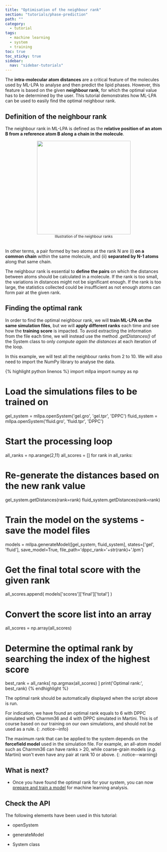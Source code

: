 ```yaml
---
title: "Optimisation of the neighbour rank"
section: "tutorials/phase-prediction"
path: ""
category:
  - tutorial
tags:
  - machine learning
  - system
  - training
toc: true
toc_sticky: true
sidebar:
  nav: "sidebar-tutorials"
---
```


The **intra-molecular atom distances** are a critical feature of the molecules used by ML-LPA to
analyse and then predict the lipid phases. However, this feature is based on the given
**neighbour rank**, for which the optimal value has to be determined by the user. This tutorial
demonstrates how ML-LPA can be used to easily find the optimal neighbour rank.

## Definition of the neighbour rank

The neighbour rank in ML-LPA is defined as the **relative position of an atom B from a reference atom B along a chain in the molecule**.

<center><img src="{{ site.baseurl }}/assets/images/tutorials/ranks.png" width='300' height='300'/></center>
<center><sub>Illustration of the neighbour ranks</sub></center> <br>

In other terms, a pair formed by two atoms at the rank N are (i) **on a common chain** within the same molecule, and (ii) **separated by N-1 atoms** along that same chain.

The neighbour rank is essential to **define the pairs** on which the distances between atoms should be calculated in a molecule. If the rank is too small, the variations in distances
might not be significant enough. If the rank is too large, the statistics collected could be insufficient as not enough atoms can form pair at the given rank.

## Finding the optimal rank

In order to find the optimal neighbour rank, we will **train ML-LPA on the same simulation files**, but
we will **apply different ranks** each time and see how the **training score** is impacted.
To avoid extracting the information from the file each time, we will instead use the method
*.getDistances()* of the System class to only *compute again the distances* at each iteration of the loop.

In this example, we will test all the neighbour ranks from 2 to 10. We will also need to import the
NumPy library to analyse the data.

{% highlight python linenos %}
import mllpa
import numpy as np

# Load the simulations files to be trained on
gel_system = mllpa.openSystem('gel.gro', 'gel.tpr', 'DPPC')
fluid_system = mllpa.openSystem('fluid.gro', 'fluid.tpr', 'DPPC')

# Start the processing loop
all_ranks = np.arange(2,11)
all_scores = []
for rank in all_ranks:

  # Re-generate the distances based on the new rank value
  gel_system.getDistances(rank=rank)
  fluid_system.getDistances(rank=rank)

  # Train the model on the systems - save the model files
  models = mllpa.generateModel([gel_system, fluid_system], states=['gel', 'fluid'], save_model=True, file_path='dppc_rank='+str(rank)+'.lpm')

  # Get the final total score with the given rank
  all_scores.append( models['scores']['final']['total'] )

# Convert the score list into an array
all_scores = np.array(all_scores)

# Determine the optimal rank by searching the index of the highest score
best_rank = all_ranks[ np.argmax(all_scores) ]
print('Optimal rank:', best_rank)
{% endhighlight %}

The optimal rank should be automatically displayed when the script above is run.

For indication, we have found an optimal rank equals to 6 with DPPC simulated with
Charmm36 and 4 with DPPC simulated in Martini. This is of course based on our training
on our own simulations, and should not be used as a rule.
{: .notice--info}

The maximum rank that can be applied to the system depends on the **forcefield model** used in
the simulation file. For example, an all-atom model such as Charmm36 can have ranks > 20, while
coarse-grain models (*e.g.* Martini) won't even have any pair at rank 10 or above.
{: .notice--warning}

## What is next?

* Once you have found the optimal rank for your system, you can now [prepare and train a model]() for
    machine learning analysis.

## Check the API

The following elements have been used in this tutorial:

* openSystem

* generateModel

* System class
